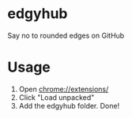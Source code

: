 # edgyhub

Say no to rounded edges on GitHub

# Usage

1. Open [chrome://extensions/](chrome://extensions/)
2. Click "Load unpacked"
3. Add the edgyhub folder. Done!
